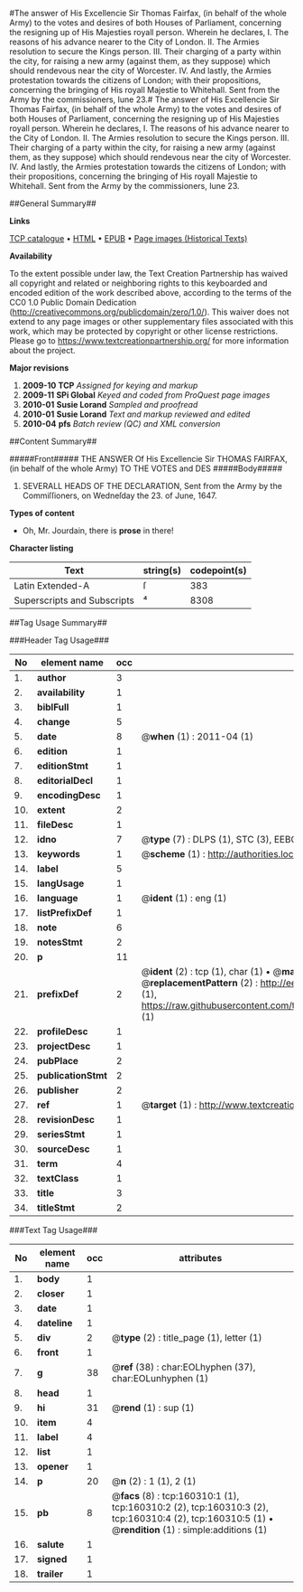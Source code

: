 #The answer of His Excellencie Sir Thomas Fairfax, (in behalf of the whole Army) to the votes and desires of both Houses of Parliament, concerning the resigning up of His Majesties royall person. Wherein he declares, I. The reasons of his advance nearer to the City of London. II. The Armies resolution to secure the Kings person. III. Their charging of a party within the city, for raising a new army (against them, as they suppose) which should rendevous near the city of Worcester. IV. And lastly, the Armies protestation towards the citizens of London; with their propositions, concerning the bringing of His royall Majestie to Whitehall. Sent from the Army by the commissioners, Iune 23.#
The answer of His Excellencie Sir Thomas Fairfax, (in behalf of the whole Army) to the votes and desires of both Houses of Parliament, concerning the resigning up of His Majesties royall person. Wherein he declares, I. The reasons of his advance nearer to the City of London. II. The Armies resolution to secure the Kings person. III. Their charging of a party within the city, for raising a new army (against them, as they suppose) which should rendevous near the city of Worcester. IV. And lastly, the Armies protestation towards the citizens of London; with their propositions, concerning the bringing of His royall Majestie to Whitehall. Sent from the Army by the commissioners, Iune 23.

##General Summary##

**Links**

[TCP catalogue](http://www.ota.ox.ac.uk/tcp/)  • 
[HTML](http://tei.it.ox.ac.uk/tcp/Texts-HTML/free/A88/A88304.html)  • 
[EPUB](http://tei.it.ox.ac.uk/tcp/Texts-EPUB/free/A88/A88304.epub) • 
[Page images (Historical Texts)](https://historicaltexts.jisc.ac.uk/eebo-99862102e)

**Availability**

To the extent possible under law, the Text Creation Partnership has waived all copyright and related or neighboring rights to this keyboarded and encoded edition of the work described above, according to the terms of the CC0 1.0 Public Domain Dedication (http://creativecommons.org/publicdomain/zero/1.0/). This waiver does not extend to any page images or other supplementary files associated with this work, which may be protected by copyright or other license restrictions. Please go to https://www.textcreationpartnership.org/ for more information about the project.

**Major revisions**

1. __2009-10__ __TCP__ *Assigned for keying and markup*
1. __2009-11__ __SPi Global__ *Keyed and coded from ProQuest page images*
1. __2010-01__ __Susie Lorand__ *Sampled and proofread*
1. __2010-01__ __Susie Lorand__ *Text and markup reviewed and edited*
1. __2010-04__ __pfs__ *Batch review (QC) and XML conversion*

##Content Summary##

#####Front#####
THE ANSWER Of His Excellencie Sir THOMAS FAIRFAX, (in behalf of the whole Army) TO THE VOTES and DES
#####Body#####

1. SEVERALL HEADS OF THE DECLARATION, Sent from the Army by the Commiſſioners, on Wedneſday the 23. of June, 1647.

**Types of content**

  * Oh, Mr. Jourdain, there is **prose** in there!

**Character listing**


|Text|string(s)|codepoint(s)|
|---|---|---|
|Latin Extended-A|ſ|383|
|Superscripts             and Subscripts|⁴|8308|

##Tag Usage Summary##

###Header Tag Usage###

|No|element name|occ|attributes|
|---|---|---|---|
|1.|__author__|3||
|2.|__availability__|1||
|3.|__biblFull__|1||
|4.|__change__|5||
|5.|__date__|8| @__when__ (1) : 2011-04 (1)|
|6.|__edition__|1||
|7.|__editionStmt__|1||
|8.|__editorialDecl__|1||
|9.|__encodingDesc__|1||
|10.|__extent__|2||
|11.|__fileDesc__|1||
|12.|__idno__|7| @__type__ (7) : DLPS (1), STC (3), EEBO-CITATION (1), PROQUEST (1), VID (1)|
|13.|__keywords__|1| @__scheme__ (1) : http://authorities.loc.gov/ (1)|
|14.|__label__|5||
|15.|__langUsage__|1||
|16.|__language__|1| @__ident__ (1) : eng (1)|
|17.|__listPrefixDef__|1||
|18.|__note__|6||
|19.|__notesStmt__|2||
|20.|__p__|11||
|21.|__prefixDef__|2| @__ident__ (2) : tcp (1), char (1)  •  @__matchPattern__ (2) : ([0-9\-]+):([0-9IVX]+) (1), (.+) (1)  •  @__replacementPattern__ (2) : http://eebo.chadwyck.com/downloadtiff?vid=$1&page=$2 (1), https://raw.githubusercontent.com/textcreationpartnership/Texts/master/tcpchars.xml#$1 (1)|
|22.|__profileDesc__|1||
|23.|__projectDesc__|1||
|24.|__pubPlace__|2||
|25.|__publicationStmt__|2||
|26.|__publisher__|2||
|27.|__ref__|1| @__target__ (1) : http://www.textcreationpartnership.org/docs/. (1)|
|28.|__revisionDesc__|1||
|29.|__seriesStmt__|1||
|30.|__sourceDesc__|1||
|31.|__term__|4||
|32.|__textClass__|1||
|33.|__title__|3||
|34.|__titleStmt__|2||


###Text Tag Usage###

|No|element name|occ|attributes|
|---|---|---|---|
|1.|__body__|1||
|2.|__closer__|1||
|3.|__date__|1||
|4.|__dateline__|1||
|5.|__div__|2| @__type__ (2) : title_page (1), letter (1)|
|6.|__front__|1||
|7.|__g__|38| @__ref__ (38) : char:EOLhyphen (37), char:EOLunhyphen (1)|
|8.|__head__|1||
|9.|__hi__|31| @__rend__ (1) : sup (1)|
|10.|__item__|4||
|11.|__label__|4||
|12.|__list__|1||
|13.|__opener__|1||
|14.|__p__|20| @__n__ (2) : 1 (1), 2 (1)|
|15.|__pb__|8| @__facs__ (8) : tcp:160310:1 (1), tcp:160310:2 (2), tcp:160310:3 (2), tcp:160310:4 (2), tcp:160310:5 (1)  •  @__rendition__ (1) : simple:additions (1)|
|16.|__salute__|1||
|17.|__signed__|1||
|18.|__trailer__|1||
